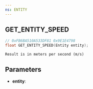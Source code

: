 ```yaml
---
ns: ENTITY
---
```

## GET_ENTITY_SPEED

```c
// 0xFB6BA510A533DF81 0x9E1E4798
float GET_ENTITY_SPEED(Entity entity);
```

```
Result is in meters per second (m/s)
```

## Parameters
* **entity**:
